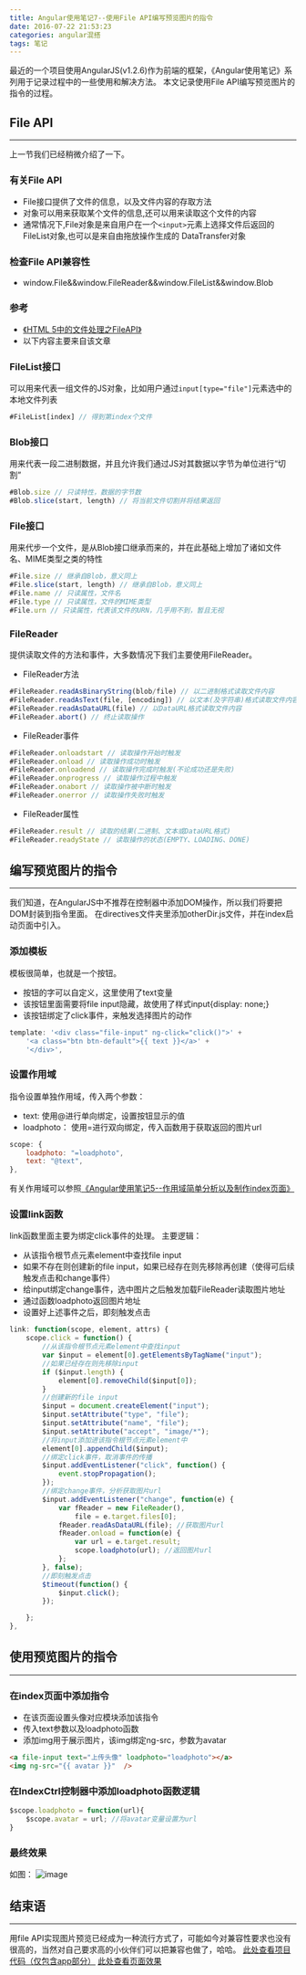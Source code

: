 ```yaml
---
title: Angular使用笔记7--使用File API编写预览图片的指令
date: 2016-07-22 21:53:23
categories: angular混搭
tags: 笔记
---
```

最近的一个项目使用AngularJS(v1.2.6)作为前端的框架，《Angular使用笔记》系列用于记录过程中的一些使用和解决方法。
本文记录使用File API编写预览图片的指令的过程。
<!--more-->
## File API
-----
上一节我们已经稍微介绍了一下。
### 有关File API
- File接口提供了文件的信息，以及文件内容的存取方法
- 对象可以用来获取某个文件的信息,还可以用来读取这个文件的内容
- 通常情况下,File对象是来自用户在一个`<input>`元素上选择文件后返回的FileList对象,也可以是来自由拖放操作生成的 DataTransfer对象

### 检查File API兼容性
- window.File&&window.FileReader&&window.FileList&&window.Blob

### 参考
- [《HTML 5中的文件处理之FileAPI》](http://bulaoge.net/topic.blg?dmn=g3g4&tid=2344378#Content)
- 以下内容主要来自该文章

### FileList接口
可以用来代表一组文件的JS对象，比如用户通过`input[type="file"]`元素选中的本地文件列表
``` javascript
#FileList[index] // 得到第index个文件
```

### Blob接口
用来代表一段二进制数据，并且允许我们通过JS对其数据以字节为单位进行“切割”
``` javascript
#Blob.size // 只读特性，数据的字节数  
#Blob.slice(start, length) // 将当前文件切割并将结果返回 
```

### File接口
用来代步一个文件，是从Blob接口继承而来的，并在此基础上增加了诸如文件名、MIME类型之类的特性
``` javascript
#File.size // 继承自Blob，意义同上  
#File.slice(start, length) // 继承自Blob，意义同上  
#File.name // 只读属性，文件名  
#File.type // 只读属性，文件的MIME类型  
#File.urn // 只读属性，代表该文件的URN，几乎用不到，暂且无视 
```

### FileReader
提供读取文件的方法和事件，大多数情况下我们主要使用FileReader。
- FileReader方法

``` javascript
#FileReader.readAsBinaryString(blob/file) // 以二进制格式读取文件内容  
#FileReader.readAsText(file, [encoding]) // 以文本(及字符串)格式读取文件内容，并且可以强制选择文件编码  
#FileReader.readAsDataURL(file) // 以DataURL格式读取文件内容  
#FileReader.abort() // 终止读取操作 
```

- FileReader事件

``` javascript
#FileReader.onloadstart // 读取操作开始时触发  
#FileReader.onload // 读取操作成功时触发  
#FileReader.onloadend // 读取操作完成时触发(不论成功还是失败)  
#FileReader.onprogress // 读取操作过程中触发  
#FileReader.onabort // 读取操作被中断时触发  
#FileReader.onerror // 读取操作失败时触发 
```

- FileReader属性

``` javascript
#FileReader.result // 读取的结果(二进制、文本或DataURL格式)  
#FileReader.readyState // 读取操作的状态(EMPTY、LOADING、DONE)
```

## 编写预览图片的指令
-----
我们知道，在AngularJS中不推荐在控制器中添加DOM操作，所以我们将要把DOM封装到指令里面。
在directives文件夹里添加otherDir.js文件，并在index启动页面中引入。

### 添加模板
模板很简单，也就是一个按钮。
- 按钮的字可以自定义，这里使用了text变量
- 该按钮里面需要将file input隐藏，故使用了样式input{display: none;}
- 该按钮绑定了click事件，来触发选择图片的动作

``` javascript
template: '<div class="file-input" ng-click="click()">' +
	'<a class="btn btn-default">{{ text }}</a>' +
	'</div>',
```

### 设置作用域
指令设置单独作用域，传入两个参数：
- text: 使用@进行单向绑定，设置按钮显示的值
- loadphoto： 使用=进行双向绑定，传入函数用于获取返回的图片url

``` javascript
scope: {
	loadphoto: "=loadphoto",
	text: "@text",
},
```
有关作用域可以参照[《Angular使用笔记5--作用域简单分析以及制作index页面》](https://godbasin.github.io/2016/07/16/angular-note-5-fullfill-index/)

### 设置link函数
link函数里面主要为绑定click事件的处理。
主要逻辑：
- 从该指令根节点元素element中查找file input
- 如果不存在则创建新的file input，如果已经存在则先移除再创建（使得可后续触发点击和change事件）
- 给input绑定change事件，选中图片之后触发加载FileReader读取图片地址
- 通过函数loadphoto返回图片地址
- 设置好上述事件之后，即刻触发点击

``` javascript
link: function(scope, element, attrs) {
	scope.click = function() {
		//从该指令根节点元素element中查找input
		var $input = element[0].getElementsByTagName("input");
		//如果已经存在则先移除input
		if ($input.length) {
			element[0].removeChild($input[0]);
		}
		//创建新的file input
		$input = document.createElement("input");
		$input.setAttribute("type", "file");
		$input.setAttribute("name", "file");
		$input.setAttribute("accept", "image/*");
		//将input添加进该指令根节点元素element中
		element[0].appendChild($input);
		//绑定click事件，取消事件的传播
		$input.addEventListener("click", function() {
			event.stopPropagation();
		});
		//绑定change事件，分析获取图片url
		$input.addEventListener("change", function(e) {
			var fReader = new FileReader(),
				file = e.target.files[0];
			fReader.readAsDataURL(file); //获取图片url
			fReader.onload = function(e) {
				var url = e.target.result;
				scope.loadphoto(url); //返回图片url
			};
		}, false);
		//即刻触发点击
		$timeout(function() {
			$input.click();
		});

	};
},
```

## 使用预览图片的指令
-----
### 在index页面中添加指令
- 在该页面设置头像对应模块添加该指令
- 传入text参数以及loadphoto函数
- 添加img用于展示图片，该img绑定ng-src，参数为avatar

``` html
<a file-input text="上传头像" loadphoto="loadphoto"></a>
<img ng-src="{{ avatar }}"  />
```

### 在IndexCtrl控制器中添加loadphoto函数逻辑
``` javascript
$scope.loadphoto = function(url){
	$scope.avatar = url; //将avatar变量设置为url
}
```

### 最终效果
如图：
![image](http://o905ne85q.bkt.clouddn.com/DC13.tmp.png)

## 结束语
-----
用file API实现图片预览已经成为一种流行方式了，可能如今对兼容性要求也没有很高的，当然对自己要求高的小伙伴们可以把兼容也做了，哈哈。
[此处查看项目代码（仅包含app部分）](https://github.com/godbasin/godbasin.github.io/tree/blog-codes/angular-notes/7-load-image)
[此处查看页面效果](http://o9grhhyar.bkt.clouddn.com/7-load-image/index.html#/index)